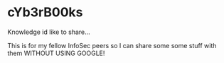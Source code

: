 # cYb3rB00ks
Knowledge id like to share...

This is for my fellow InfoSec peers so I can share some some stuff with them WITHOUT USING GOOGLE!
